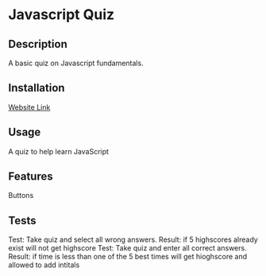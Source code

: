 # Javascript Quiz

## Description 
A basic quiz on Javascript fundamentals.


## Installation
<a href="https://winkler102.github.io/js-quiz/">Website Link</a>

## Usage 
A quiz to help learn JavaScript

## Features
Buttons

## Tests
Test: Take quiz and select all wrong answers. Result: if 5 highscores already exist will not get highscore 
Test: Take quiz and enter all correct answers. Result: if time is less than one of the 5 best times will get hioghscore and allowed to add intitals 
